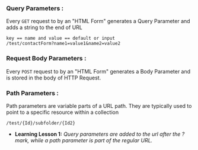 ### Query Parameters :

Every `GET` request to by an "HTML Form" generates a Query Parameter and adds a string to the end of URL

```
key == name and value == default or input
/test/contactForm?name1=value1&name2=value2
```

### Request Body Parameters :

Every `POST` request to by an "HTML Form" generates a Body Parameter and is stored in the body of HTTP Request.


### Path Parameters :

Path parameters are variable parts of a URL path. They are typically used to point to a specific resource within a collection

```
/test/{Id}/subfolder/{Id2}
```

- **Learning Lesson 1:** *Query parameters are added to the url after the ? mark, while a path parameter is part of the regular URL.*
